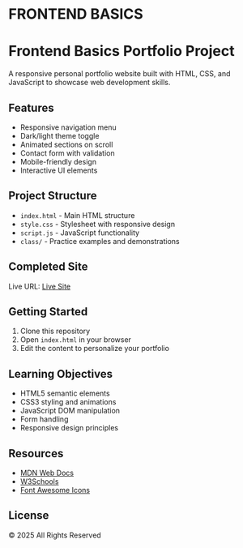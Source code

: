 # FRONTEND BASICS
# Frontend Basics Portfolio Project

A responsive personal portfolio website built with HTML, CSS, and JavaScript to showcase web development skills.

## Features

- Responsive navigation menu
- Dark/light theme toggle
- Animated sections on scroll
- Contact form with validation
- Mobile-friendly design
- Interactive UI elements

## Project Structure

- `index.html` - Main HTML structure
- `style.css` - Stylesheet with responsive design
- `script.js` - JavaScript functionality
- `class/` - Practice examples and demonstrations

## Completed Site
Live URL: [Live Site](https://adnan0-im.github.io/Frontend-Basics-Portfolio/ "Portfolio")
## Getting Started

1. Clone this repository
2. Open `index.html` in your browser
3. Edit the content to personalize your portfolio

## Learning Objectives

- HTML5 semantic elements
- CSS3 styling and animations
- JavaScript DOM manipulation
- Form handling
- Responsive design principles

## Resources

- [MDN Web Docs](https://developer.mozilla.org)
- [W3Schools](https://www.w3schools.com)
- [Font Awesome Icons](https://fontawesome.com)

## License

© 2025 All Rights Reserved
